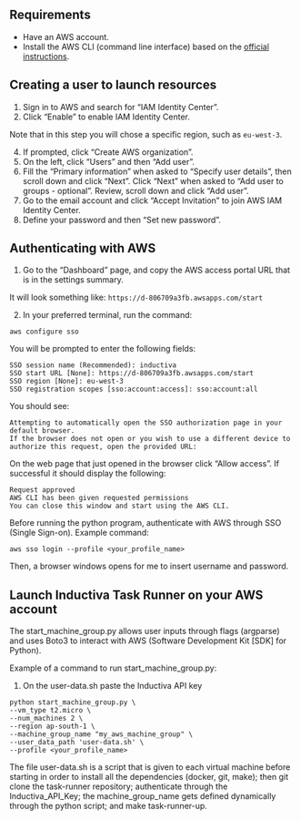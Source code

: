 ## Requirements

* Have an AWS account.
* Install the AWS CLI (command line interface) based on the [official instructions](https://docs.aws.amazon.com/cli/latest/userguide/getting-started-install.html).


## Creating a user to launch resources

1. Sign in to AWS and search for “IAM Identity Center”.
2. Click “Enable” to enable IAM Identity Center.

Note that in this step you will chose a specific region, such as `eu-west-3`.
   
4. If prompted, click “Create AWS organization”.
5. On the left, click “Users” and then “Add user”.
6. Fill the “Primary information” when asked to “Specify user details”, then scroll down and click “Next”. Click “Next” when asked to “Add user to groups - optional”. Review, scroll down and click “Add user”.
7. Go to the email account and click “Accept Invitation” to join AWS IAM Identity Center.
8. Define your password and then “Set new password”.

## Authenticating with AWS

1. Go to the “Dashboard” page, and copy the AWS access portal URL that is in the settings summary.

It will look something like: `https://d-806709a3fb.awsapps.com/start`

2. In your preferred terminal, run the command:

```console
aws configure sso
```

You will be prompted to enter the following fields:

```
SSO session name (Recommended): inductiva
SSO start URL [None]: https://d-806709a3fb.awsapps.com/start
SSO region [None]: eu-west-3
SSO registration scopes [sso:account:access]: sso:account:all
```

You should see:

```
Attempting to automatically open the SSO authorization page in your default browser.
If the browser does not open or you wish to use a different device to authorize this request, open the provided URL:
```

On the web page that just opened in the browser click “Allow access”.
If successful it should display the following:

```
Request approved
AWS CLI has been given requested permissions
You can close this window and start using the AWS CLI.
```

Before running the python program, authenticate with AWS through SSO (Single Sign-on). Example command:

```console
aws sso login --profile <your_profile_name>
```

Then, a browser windows opens for me to insert username and password.


## Launch Inductiva Task Runner on your AWS account


The start_machine_group.py allows user inputs through flags (argparse) and uses Boto3 to interact with AWS (Software Development Kit [SDK] for Python).

Example of a command to run start_machine_group.py:

1. On the user-data.sh paste the Inductiva API key

```console
python start_machine_group.py \
--vm_type t2.micro \
--num_machines 2 \
--region ap-south-1 \
--machine_group_name "my_aws_machine_group" \
--user_data_path 'user-data.sh' \
--profile <your_profile_name>
```

The file user-data.sh is a script that is given to each virtual machine before starting in order to install all the dependencies (docker, git, make); then git clone the task-runner repository; authenticate through the Inductiva_API_Key; the machine_group_name gets defined dynamically through the python script; and make task-runner-up.
